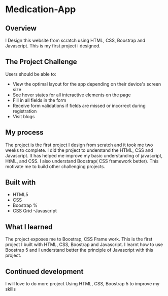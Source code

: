# Medication-App


## Overview
 I Design this website from scratch using HTML, CSS, Boostrap and Javascript. This is my first project i designed.
 
## The Project Challenge
Users should be able to:
- View the optimal layout for the app depending on their device's screen size
- See hover states for all interactive elements on the page
- Fill in all fields in the form
- Receive form validations if fields are missed or incorrect during registration
- Visit blogs
 
## My process
The project is the first project I design from scratch and it took me two weeks to complete. I did the project to understand the HTML, CSS and Javascript. It has helped me improve my basic understanding of javascript, HtML, and CSS. I also understand Boostrap( CSS framework better). This motivate me to build other challenging projects.

## Built with
- HTML5 
- CSS 
- Boostrap %
- CSS Grid
-Javascript
 
## What I learned
The project exposes me to Boostrap, CSS Frame work. This is the first project I built with HTML, CSS, Boostrap and Javascript. I learnt how to use Boostrap 5 and I understand better the principle of Javascript with this project.


## Continued development
I will love to do more project Using HTML, CSS, Boostrap 5 to improve my skills


